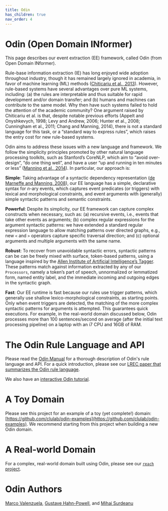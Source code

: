 ```yaml
---
title: Odin
has_children: true
nav_order: 4
---
```


# Odin (Open Domain INformer)

This page describes our event extraction (EE) framework, called Odin (from Open Domain INformer). 

Rule-base information extraction (IE) has long enjoyed wide adoption throughout industry, though it has remained largely ignored in academia, in favor of machine learning (ML) methods ([Chiticariu et al., 2013](http://www.aclweb.org/anthology/D13-1079)). However, rule-based systems have several advantages over pure ML systems, including: (a) the rules are interpretable and thus suitable for rapid development and/or domain transfer; and (b) humans and machines can contribute to the same model. Why then have such systems failed to hold the attention of the academic community? One argument raised by Chiticariu et al. is that, despite notable previous efforts (Appelt and Onyshkevych, 1998; Levy and Andrew, 2006; Hunter et al., 2008; Cunningham et al., 2011; Chang and Manning, 2014), there is not a standard language for this task, or a “standard way to express rules”, which raises the entry cost for new rule-based systems.

Odin aims to address these issues with a new language and framework. We follow the simplicity principles promoted by other natural language processing toolkits, such as Stanford’s CoreNLP, which aim to “avoid over-design”, “do one thing well”, and have a user “up and running in ten minutes or less” ([Manning et al., 2014](http://nlp.stanford.edu/pubs/StanfordCoreNlp2014.pdf)). In particular, our approach is:

**Simple**: Taking advantage of a syntactic dependency representation ([de Marneffe and Manning, 2008](http://nlp.stanford.edu/pubs/dependencies-coling08.pdf)), our EE language has a simple, declarative syntax for _n_-ary events, which captures event predicates (or triggers) with lexical and morphological constraints, and event arguments with (generally) simple syntactic patterns and semantic constraints.

**Powerful**: Despite its simplicity, our EE framework can capture complex constructs when necessary, such as: (a) recursive events, i.e., events that take other events as arguments; (b) complex regular expressions for the argument syntactic patterns: we have extended a standard regular expression language to allow matching patterns over directed graphs, e.g., new `<` and `>` operators capture specific traversal direction; and (c) optional arguments and multiple arguments with the same name.

**Robust**: To recover from unavoidable syntactic errors, syntactic patterns can be can be freely mixed with surface, token-based patterns, using a language inspired by the [Allen Institute of Artificial Intelligence’s Tagger](https://github.com/allenai/taggers). These patterns match against information extracted by any of our `Processors`, namely a token’s part of speech, unnormalized or lemmatized form, named entity label, and the immediate incoming and outgoing edges in the syntactic graph. 

**Fast**: Our EE runtime is fast because our rules use trigger patterns, which generally use shallow lexico-morphological constraints, as starting points. Only when event triggers are detected, the matching of the more complex syntactic patterns for arguments is attempted. This guarantees quick executions. For example, in the real-world domain discussed below, Odin processes more than 100 sentences/second on average (after the initial text processing pipeline) on a laptop with an i7 CPU and 16GB of RAM.

# The Odin Rule Language and API

Please read the [Odin Manual](http://arxiv.org/abs/1509.07513) for a thorough description of Odin's rule language and API. For a quick introduction, please see our [LREC paper that summarizes the Odin rule language](http://surdeanu.info/mihai/papers/lrec2016-odin.pdf).

We also have an [interactive Odin tutorial](https://github.com/clu-ling/odin-tutorial).

# A Toy Domain

Please see this project for an example of a toy (yet complete!) domain:
 [https://github.com/clulab/odin-examples](https://github.com/clulab/odin-examples). We recommend starting from this project when building a new Odin domain.

# A Real-world Domain

For a complex, real-world domain built using Odin, please see our [`reach` project](https://github.com/clulab/reach).

# Odin Authors

[Marco Valenzuela](https://github.com/marcovzla), [Gustave Hahn-Powell](https://github.com/myedibleenso), and [Mihai Surdeanu](http://surdeanu.info/mihai/)
